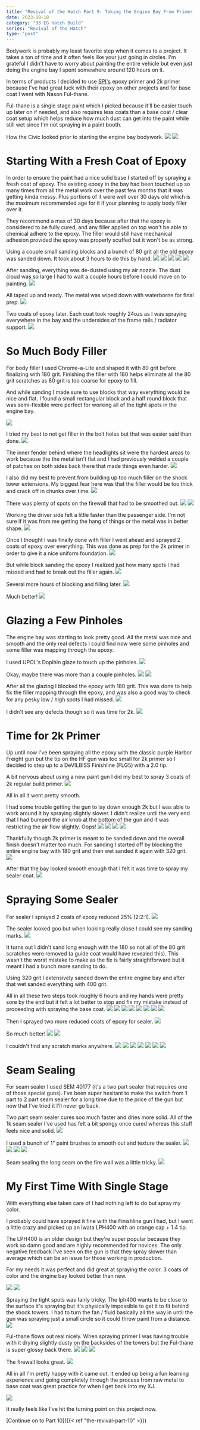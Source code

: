 ```yaml
---
title: "Revival of the Hatch Part 9: Taking the Engine Bay From Primer to Paint and All the Filler Inbetween"
date: 2023-10-18
category: "93 EG Hatch Build"
series: "Revival of the Hatch"
type: "post"
---
```


Bodywork is probably my least favorite step when it comes to a project. It takes a ton of time and it often feels like your just going in circles. I'm grateful I didn't have to worry about painting the entire vehicle but even just doing the engine bay I spent somewhere around 120 hours on it.

In terms of products I decided to use [SPI's](https://www.southernpolyurethanes.com) epoxy primer and 2k primer because I've had great luck with their epoxy on other projects and for base coat I went with Nason Ful-thane.

Ful-thane is a single stage paint which I picked because it'll be easier touch up later on if needed, and also requires less coats than a base coat / clear coat setup which helps reduce how much dust can get into the paint while still wet since I'm not spraying in a paint booth.

How the Civic looked prior to starting the engine bay bodywork.
![](images/1.jpg)
![](images/2.jpg)

# Starting With a Fresh Coat of Epoxy

In order to ensure the paint had a nice solid base I started off by spraying a fresh coat of epoxy. The existing epoxy in the bay had been touched up so many times from all the metal work over the past few months that it was getting kinda messy. Plus portions of it were well over 30 days old which is the maximum recommended age for it if your planning to apply body filler over it.

They recommend a max of 30 days because after that the epoxy is considered to be fully cured, and any filler applied on top won't be able to chemical adhere to the epoxy. The filler would still have mechanical adhesion provided the epoxy was properly scuffed but it won't be as strong.

Using a couple small sanding blocks and a bunch of 80 grit all the old epoxy was sanded down. It took about 3 hours to do this by hand.
![](images/3.jpg)
![](images/4.jpg)
![](images/5.jpg)
![](images/6.jpg)
![](images/7.jpg)

After sanding, everything was de-dusted using my air nozzle. The dust cloud was so large I had to wait a couple hours before I could move on to painting.
![](images/8.jpg)

All taped up and ready. The metal was wiped down with waterborne for final prep.
![](images/9.jpg)

Two coats of epoxy later. Each coat took roughly 24ozs as I was spraying everywhere in the bay and the undersides of the frame rails / radiator support.
![](images/10.jpg)

# So Much Body Filler

For body filler I used Chrome-a-Lite and shaped it with 80 grit before finalizing with 180 grit. Finishing the filler with 180 helps eliminate all the 80 grit scratches as 80 grit is too coarse for epoxy to fill.

And while sanding I made sure to use blocks that way everything would be nice and flat. I found a small rectangular block and a half round block that was semi-flexible were perfect for working all of the tight spots in the engine bay.

![](images/11.jpg)

I tried my best to not get filler in the bolt holes but that was easier said than done.
![](images/12.jpg)

The inner fender behind where the headlights sit were the hardest areas to work because the the metal isn't flat and I had previously welded a couple of patches on both sides back there that made things even harder.
![](images/13.jpg)

I also did my best to prevent from building up too much filler on the shock tower extensions. My biggest fear here was that the filler would be too thick and crack off in chunks over time.
![](images/14.jpg)

There was plenty of spots on the firewall that had to be smoothed out.
![](images/15.jpg)
![](images/16.jpg)

Working the driver side felt a little faster than the passenger side. I'm not sure if it was from me getting the hang of things or the metal was in better shape.
![](images/17.jpg)

Once I thought I was finally done with filler I went ahead and sprayed 2 coats of epoxy over everything. This was done as prep for the 2k primer in order to give it a nice uniform foundation.
![](images/18.jpg)

But while block sanding the epoxy I realized just how many spots I had missed and had to break out the filler again.
![](images/19.jpg)

Several more hours of blocking and filling later.
![](images/20.jpg)

Much better!
![](images/21.jpg)

# Glazing a Few Pinholes

The engine bay was starting to look pretty good. All the metal was nice and smooth and the only real defects I could find now were some pinholes and some filler was mapping through the epoxy.

I used UPOL's Doplhin glaze to touch up the pinholes.
![](images/23.jpg)

Okay, maybe there was more than a couple pinholes.
![](images/22.jpg)
![](images/24.jpg)

After all the glazing I blocked the epoxy with 180 grit. This was done to help fix the filler mapping through the epoxy, and was also a good way to check for any pesky low / high spots I had missed.
![](images/25.jpg)

I didn't see any defects though so it was time for 2k.
![](images/26.jpg)

# Time for 2k Primer

Up until now I've been spraying all the epoxy with the classic purple Harbor Freight gun but the tip on the HF gun was too small for 2k primer so I decided to step up to a DeVILBISS Finishline (FLG5) with a 2.0 tip.

A bit nervous about using a new paint gun I did my best to spray 3 coats of 2k regular build primer.
![](images/27.jpg)

All in all it went pretty smooth.

I had some trouble getting the gun to lay down enough 2k but I was able to work around it by spraying slightly slower. I didn't realize until the very end that I had bumped the air knob at the bottom of the gun and it was restricting the air flow slightly. Oops!
![](images/28.jpg)
![](images/29.jpg)
![](images/30.jpg)
![](images/31.jpg)

Thankfully though 2k primer is meant to be sanded down and the overall finish doesn't matter too much. For sanding I started off by blocking the entire engine bay with 180 grit and then wet sanded it again with 320 grit.
![](images/32.jpg)

After that the bay looked smooth enough that I felt it was time to spray my sealer coat.
![](images/33.jpg)

# Spraying Some Sealer

For sealer I sprayed 2 coats of epoxy reduced 25% (2:2:1).
![](images/34.jpg)

The sealer looked goo but when looking really close I could see my sanding marks.
![](images/35.jpg)

It turns out I didn't sand long enough with the 180 so not all of the 80 grit scratches were removed (a guide coat would have revealed this). This wasn't the worst mistake to make as the fix is fairly straightforward but it meant I had a bunch more sanding to do.

Using 320 grit I extensively sanded down the entire engine bay and after that wet sanded everything with 400 grit.

All in all these two steps took roughly 6 hours and my hands were pretty sore by the end but it felt a lot better to stop and fix my mistake instead of proceeding with spraying the base coat.
![](images/36.jpg)
![](images/37.jpg)
![](images/38.jpg)
![](images/39.jpg)
![](images/40.jpg)
![](images/41.jpg)
![](images/42.jpg)
![](images/43.jpg)

Then I sprayed two more reduced coats of epoxy for sealer.
![](images/44.jpg)

So much better!
![](images/45.jpg)
![](images/46.jpg)

I couldn't find any scratch marks anywhere.
![](images/47.jpg)
![](images/48.jpg)
![](images/49.jpg)
![](images/50.jpg)
![](images/51.jpg)
![](images/52.jpg)
![](images/53.jpg)

# Seam Sealing

For seam sealer I used SEM 40177 (it's a two part sealer that requires one of those special guns). I've been super hesitant to make the switch from 1 part to 2 part seam sealer for a long time due to the price of the gun but now that I've tried it I'll never go back.

Two part seam sealer cures soo much faster and dries more solid. All of the 1k seam sealer I've used has felt a bit spongy once cured whereas this stuff feels nice and solid.
![](images/54.jpg)

I used a bunch of 1" paint brushes to smooth out and texture the sealer.
![](images/55.jpg)
![](images/56.jpg)
![](images/57.jpg)
![](images/58.jpg)

Seam sealing the long seam on the fire wall was a little tricky.
![](images/59.jpg)

# My First Time With Single Stage

With everything else taken care of I had nothing left to do but spray my color.

I probably could have sprayed it fine with the Finishline gun I had, but I went a little crazy and picked up an Iwata LPH400 with an orange cap + 1.4 tip.

The LPH400 is an older design but they're super popular because they work so damn good and are highly recommended for novices. The only negative feedback I've seen on the gun is that they spray slower than average which can be an issue for those working in production.

For my needs it was perfect and did great at spraying the color. 3 coats of color and the engine bay looked better than new.

![](images/60.jpg)
![](images/61.jpg)

Spraying the tight spots was fairly tricky. The lph400 wants to be close to the surface it's spraying but it's physically impossible to get it to fit behind the shock towers. I had to turn the fan / fluid basically all the way in until the gun was spraying just a small circle so it could throw paint from a distance.
![](images/62.jpg)

Ful-thane flows out real nicely. When spraying primer I was having trouble with it drying slightly dusty on the backsides of the towers but the Ful-thane is super glossy back there.
![](images/63.jpg)
![](images/64.jpg)
![](images/65.jpg)

The firewall looks great.
![](images/66.jpg)

All in all I'm pretty happy with it came out. It ended up being a fun learning experience and going completely through the process from raw metal to base coat was great practice for when I get back into my XJ.

![](images/67.jpg)

It really feels like I've hit the turning point on this project now.

[Continue on to Part 10]({{< ref "the-revival-part-10" >}})
